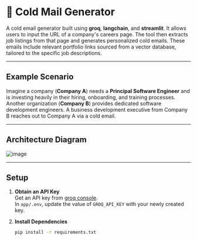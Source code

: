 # 📧 Cold Mail Generator

A cold email generator built using **groq**, **langchain**, and **streamlit**. It allows users to input the URL of a company's careers page. The tool then extracts job listings from that page and generates personalized cold emails. These emails include relevant portfolio links sourced from a vector database, tailored to the specific job descriptions.

---

## Example Scenario

Imagine a company (**Company A**) needs a **Principal Software Engineer** and is investing heavily in their hiring, onboarding, and training processes. Another organization (**Company B**) provides dedicated software development engineers. A business development executive from Company B reaches out to Company A via a cold email.

---

## Architecture Diagram

![image](https://github.com/user-attachments/assets/fa0d1c6c-e17e-47ca-bfc7-63c020f58fbe)

---

## Setup

1. **Obtain an API Key**  
   Get an API key from [groq console](https://console.groq.com/keys).  
   In `app/.env`, update the value of `GROQ_API_KEY` with your newly created key.

2. **Install Dependencies**  
   ```bash
   pip install -r requirements.txt
